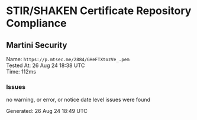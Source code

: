 # STIR/SHAKEN Certificate Repository Compliance

## Martini Security

Name: `https://p.mtsec.me/2884/GHeFTXtozVe_.pem`\
Tested At: 26 Aug 24 18:38 UTC\
Time: 112ms

### Issues

no warning, or error, or notice date level issues were found

Generated: 26 Aug 24 18:49 UTC